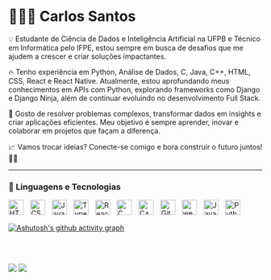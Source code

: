 # 👨🏻‍💻 Carlos Santos

💡 Estudante de Ciência de Dados e Inteligência Artificial na UFPB e Técnico em Informática pelo IFPE, estou sempre em busca de desafios que me ajudem a crescer e criar soluções impactantes.

🔥 Tenho experiência em Python, Análise de Dados, C, Java, C++, HTML, CSS, React e React Native. Atualmente, estou aprofundando meus conhecimentos em APIs com Python, explorando frameworks como Django e Django Ninja, além de continuar evoluindo no desenvolvimento Full Stack.

🎯 Gosto de resolver problemas complexos, transformar dados em insights e criar aplicações eficientes. Meu objetivo é sempre aprender, inovar e colaborar em projetos que façam a diferença.

📈 Vamos trocar ideias? Conecte-se comigo e bora construir o futuro juntos! 🚀✨

---

### 🤖 Linguagens e Tecnologias
<div>
  <img 
    align="left" 
    alt="HTML"
    title="HTML" 
    width="30px" 
    style="padding-right: 10px;" 
    src="https://cdn.jsdelivr.net/gh/devicons/devicon@latest/icons/html5/html5-original.svg" 
/>
<img 
    align="left" 
    alt="CSS" 
    title="CSS"
    width="30px" 
    style="padding-right: 10px;" 
    src="https://cdn.jsdelivr.net/gh/devicons/devicon@latest/icons/css3/css3-original.svg" 
/>
<img 
    align="left" 
    alt="JavaScript" 
    title="JavaScript"
    width="30px" 
    style="padding-right: 10px;" 
    src="https://cdn.jsdelivr.net/gh/devicons/devicon@latest/icons/javascript/javascript-original.svg" 
/>
<img 
    align="left" 
    alt="TypeScript"
    title="TypeScript" 
    width="30px" 
    style="padding-right: 10px;" 
    src="https://cdn.jsdelivr.net/gh/devicons/devicon@latest/icons/typescript/typescript-original.svg" 
/>
<img 
    align="left" 
    alt="React"
    title="React" 
    width="30px" 
    style="padding-right: 10px;" 
    src="https://cdn.jsdelivr.net/gh/devicons/devicon@latest/icons/react/react-original.svg" 
/>
<img 
    align="left" 
    alt="C" 
    title="C"
    width="30px" 
    style="padding-right: 10px;" 
    src="https://cdn.jsdelivr.net/gh/devicons/devicon@latest/icons/c/c-original.svg" 
/>
<img 
    align="left" 
    alt="C++" 
    title="C++"
    width="30px" 
    style="padding-right: 10px;" 
    src="https://cdn.jsdelivr.net/gh/devicons/devicon@latest/icons/cplusplus/cplusplus-original.svg" 
/>
<img 
    align="left" 
    alt="Git" 
    title="Git"
    width="30px" 
    style="padding-right: 10px;" 
    src="https://cdn.jsdelivr.net/gh/devicons/devicon@latest/icons/git/git-original.svg" 
/>
<img align="left" 
  alt="wes-Postgresql"
  title="Postgresql"
  width="30px" 
  style="padding-right: 10px;" 
  src="https://cdn.jsdelivr.net/gh/devicons/devicon/icons/postgresql/postgresql-original.svg">
<img 
    align="left" 
    alt="Java" 
    title="Java"
    width="30px" 
    style="padding-right: 10px;" 
    src="https://cdn.jsdelivr.net/gh/devicons/devicon@latest/icons/java/java-original.svg" 
/>

<img 
    align="left" 
    alt="Python" 
    title="Python"
    width="30px" 
    style="padding-right: 10px;" 
    src="https://cdn.jsdelivr.net/gh/devicons/devicon@latest/icons/python/python-original.svg" 
/>

</div>
<br>

##
[![Ashutosh's github activity graph](https://github-readme-activity-graph.vercel.app/graph?username=carlimmsantos&theme=react-dark)](https://github.com/ashutosh00710/github-readme-activity-graph)

##

<br/>
 
<div><br> 
  <a href="https://instagram.com/carlosfreitss_" target="_blank"><img src="https://img.shields.io/badge/-Instagram-%23E4405F?style=for-the-badge&logo=instagram&logoColor=white" target="_blank"></a>
  <a href = "mailto:carlosvit26@gmail.com"><img src="https://img.shields.io/badge/-Gmail-%23333?style=for-the-badge&logo=gmail&logoColor=white" target="_blank"></a>
 
</div>


